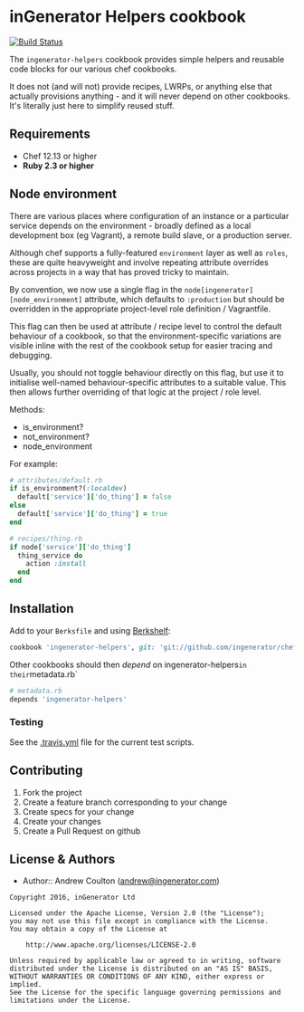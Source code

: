 inGenerator Helpers cookbook
============================
[![Build Status](https://travis-ci.org/ingenerator/chef-ingenerator-helpers.png?branch=master)](https://travis-ci.org/ingenerator/chef-ingenerator-helpers)

The `ingenerator-helpers` cookbook provides simple helpers and reusable code blocks for
our various chef cookbooks.

It does not (and will not) provide recipes, LWRPs, or anything else that actually provisions
anything - and it will never depend on other cookbooks. It's literally just here to simplify
reused stuff.

Requirements
------------
- Chef 12.13 or higher
- **Ruby 2.3 or higher**

Node environment
----------------
There are various places where configuration of an instance or a particular service depends on the
environment - broadly defined as a local development box (eg Vagrant), a remote build slave, or a
production server.

Although chef supports a fully-featured `environment` layer as well as `roles`, these are quite
heavyweight and involve repeating attribute overrides across projects in a way that has proved
tricky to maintain.

By convention, we now use a single flag in the `node[ingenerator][node_environment]` attribute, which
defaults to `:production` but should be overridden in the appropriate project-level role definition
/ Vagrantfile.

This flag can then be used at attribute / recipe level to control the default behaviour of a cookbook,
so that the environment-specific variations are visible inline with the rest of the cookbook setup
for easier tracing and debugging.

Usually, you should not toggle behaviour directly on this flag, but use it to initialise well-named
behaviour-specific attributes to a suitable value. This then allows further overriding of that logic
at the project / role level.

Methods:

* is_environment?
* not_environment?
* node_environment

For example:

```ruby
# attributes/default.rb
if is_environment?(:localdev)
  default['service']['do_thing'] = false
else
  default['service']['do_thing'] = true
end

# recipes/thing.rb
if node['service']['do_thing']
  thing_service do
    action :install
  end
end
```


Installation
------------
Add to your `Berksfile` and using [Berkshelf](http://berkshelf.com/):

```ruby
cookbook 'ingenerator-helpers', git: 'git://github.com/ingenerator/chef-ingenerator-base', branch: '1.x'
```

Other cookbooks should then *depend* on ingenerator-helpers` in their `metadata.rb`

```ruby
# metadata.rb
depends 'ingenerator-helpers'
```


### Testing
See the [.travis.yml](.travis.yml) file for the current test scripts.

Contributing
------------
1. Fork the project
2. Create a feature branch corresponding to your change
3. Create specs for your change
4. Create your changes
4. Create a Pull Request on github

License & Authors
-----------------
- Author:: Andrew Coulton (andrew@ingenerator.com)

```text
Copyright 2016, inGenerator Ltd

Licensed under the Apache License, Version 2.0 (the "License");
you may not use this file except in compliance with the License.
You may obtain a copy of the License at

    http://www.apache.org/licenses/LICENSE-2.0

Unless required by applicable law or agreed to in writing, software
distributed under the License is distributed on an "AS IS" BASIS,
WITHOUT WARRANTIES OR CONDITIONS OF ANY KIND, either express or implied.
See the License for the specific language governing permissions and
limitations under the License.
```
